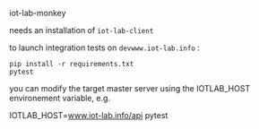 iot-lab-monkey

needs an installation of `iot-lab-client`

to launch integration tests on `devwww.iot-lab.info` :

```
pip install -r requirements.txt
pytest
```

you can modify the target master server using the IOTLAB_HOST environement variable, e.g.

IOTLAB_HOST=www.iot-lab.info/api pytest 
